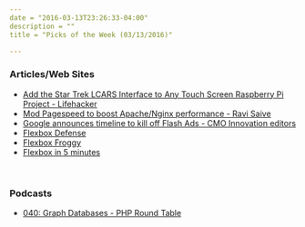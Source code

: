 ```yaml
---
date = "2016-03-13T23:26:33-04:00"
description = ""
title = "Picks of the Week (03/13/2016)"

---
```


<h3 id="articles-web-sites:31be27f8ac7107687e0a7d2087c9b11a">Articles/Web Sites</h3>

<ul>
<li><a href="http://lifehacker.com/add-the-star-trek-lcars-interface-to-any-touch-screen-r-1762906159">Add the Star Trek LCARS Interface to Any Touch Screen Raspberry Pi Project - Lifehacker</a></li>
<li><a href="http://www.tecmint.com/install-mod_pagespeed-to-boost-apache-nginx-performance/">Mod Pagespeed to boost Apache/Nginx performance - Ravi Saive</a></li>
<li><a href="http://www.enterpriseinnovation.net/article/google-announces-timeline-kill-flash-ads-327368902">Google announces timeline to kill off Flash Ads - CMO Innovation editors</a></li>
<li><a href="http://www.flexboxdefense.com">Flexbox Defense</a></li>
<li><a href="http://flexboxfroggy.com">Flexbox Froggy</a></li>
<li><a href="http://flexboxin5.com">Flexbox in 5 minutes</a></li>
</ul>

<p><br /></p>

<h3 id="podcasts:31be27f8ac7107687e0a7d2087c9b11a">Podcasts</h3>

<ul>
<li><a href="https://www.phproundtable.com/episode/using-graph-databases-in-php">040: Graph Databases - PHP Round Table</a></li>
</ul>
